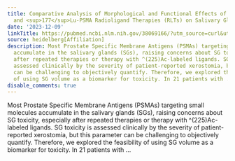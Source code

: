 ```yaml
---
title: Comparative Analysis of Morphological and Functional Effects of <sup>225</sup>Ac-
  and <sup>177</sup>Lu-PSMA Radioligand Therapies (RLTs) on Salivary Glands
date: '2023-12-09'
linkTitle: https://pubmed.ncbi.nlm.nih.gov/38069166/?utm_source=curl&utm_medium=rss&utm_campaign=pubmed-2&utm_content=1FakS-2QOkCT8HsMOQP1bCRQ4YzyumYOmxmF0moLsQ3dFB1E9V&fc=20220326224207&ff=20231209170736&v=2.17.9.post6+86293ac
source: heidelberg[Affiliation]
description: Most Prostate Specific Membrane Antigens (PSMAs) targeting small molecules
  accumulate in the salivary glands (SGs), raising concerns about SG toxicity, especially
  after repeated therapies or therapy with ^(225)Ac-labeled ligands. SG toxicity is
  assessed clinically by the severity of patient-reported xerostomia, but this parameter
  can be challenging to objectively quantify. Therefore, we explored the feasibility
  of using SG volume as a biomarker for toxicity. In 21 patients with ...
disable_comments: true
---
```

Most Prostate Specific Membrane Antigens (PSMAs) targeting small molecules accumulate in the salivary glands (SGs), raising concerns about SG toxicity, especially after repeated therapies or therapy with ^(225)Ac-labeled ligands. SG toxicity is assessed clinically by the severity of patient-reported xerostomia, but this parameter can be challenging to objectively quantify. Therefore, we explored the feasibility of using SG volume as a biomarker for toxicity. In 21 patients with ...